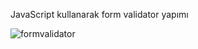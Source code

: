 JavaScript kullanarak form validator yapımı

![formvalidator](https://github.com/seercii/Form-Validator/assets/102416691/eb629f19-0847-4568-8298-3670a1e42ddb)


